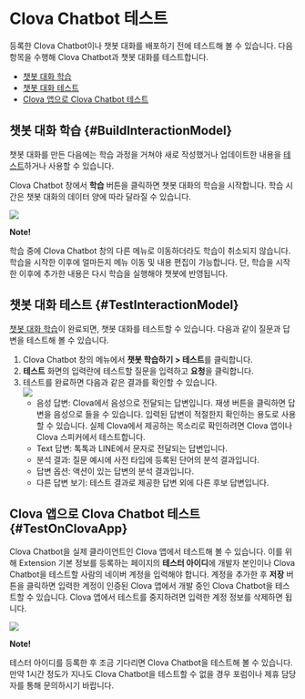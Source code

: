 # Clova Chatbot 테스트

등록한 Clova Chatbot이나 챗봇 대화를 배포하기 전에 테스트해 볼 수 있습니다. 다음 항목을 수행해 Clova Chatbot과 챗봇 대화를 테스트합니다.

* [챗봇 대화 학습](#BuildInteractionModel)
* [챗봇 대화 테스트](#TestInteractionModel)
* [Clova 앱으로 Clova Chatbot 테스트](#TestOnClovaApp)

## 챗봇 대화 학습 {#BuildInteractionModel}

챗봇 대화를 만든 다음에는 학습 과정을 거쳐야 새로 작성했거나 업데이트한 내용을 [테스트](#TestInteractionModel)하거나 사용할 수 있습니다.

Clova Chatbot 창에서 **학습** 버튼을 클릭하면 챗봇 대화의 학습을 시작합니다. 학습 시간은 챗봇 대화의 데이터 양에 따라 달라질 수 있습니다.

![](/DevConsole/Resources/Images/DevConsole-Build_Interaction_Model.png)

<div class="note"><p><strong>Note!</strong></p>
<p>학습 중에 Clova Chatbot 창의 다른 메뉴로 이동하더라도 학습이 취소되지 않습니다. 학습을 시작한 이후에 얼마든지 메뉴 이동 및 내용 편집이 가능합니다. 단, 학습을 시작한 이후에 추가한 내용은 다시 학습을 실행해야 챗봇에 반영됩니다.</p></div>

## 챗봇 대화 테스트 {#TestInteractionModel}

[챗봇 대화 학습](#BuildInteractionModel)이 완료되면, 챗봇 대화를 테스트할 수 있습니다. 다음과 같이 질문과 답변을 테스트해 볼 수 있습니다.

1. Clova Chatbot 창의 메뉴에서 **챗봇 학습하기 > 테스트**를 클릭합니다.
2. **테스트** 화면의 입력란에 테스트할 질문을 입력하고 **요청**을 클릭합니다.
3. 테스트를 완료하면 다음과 같은 결과를 확인할 수 있습니다.  
![](/DevConsole/Resources/Images/DevConsole-Test_Result.png)
   - 음성 답변: Clova에서 음성으로 전달되는 답변입니다. 재생 버튼을 클릭하면 답변을 음성으로 들을 수 있습니다. 입력된 답변이 적절한지 확인하는 용도로 사용할 수 있습니다. 실제 Clova에서 제공하는 목소리로 확인하려면 Clova 앱이나 Clova 스피커에서 테스트합니다.
   - Text 답변: 톡톡과 LINE에서 문자로 전달되는 답변입니다.
   - 분석 결과: 질문 예시에 사전 타입에 등록된 단어의 분석 결과입니다.
   - 답변 옵션: 액션이 있는 답변의 분석 결과입니다. 
   - 다른 답변 보기: 테스트 결과로 제공한 답변 외에 다른 후보 답변입니다.

## Clova 앱으로 Clova Chatbot 테스트 {#TestOnClovaApp}

Clova Chatbot을 실제 클라이언트인 Clova 앱에서 테스트해 볼 수 있습니다. 이를 위해 Extension 기본 정보를 등록하는 페이지의 **테스터 아이디**에 개발자 본인이나 Clova Chatbot을 테스트할 사람의 네이버 계정을 입력해야 합니다. 계정을 추가한 후 **저장** 버튼을 클릭하면 입력한 계정이 인증된 Clova 앱에서 개발 중인 Clova Chatbot을 테스트할 수 있습니다. Clova 앱에서 테스트를 중지하려면 입력한 계정 정보를 삭제하면 됩니다.

![](/DevConsole/Resources/Images/DevConsole-Add_Tester_ID.png)

<div class="note"><p><strong>Note!</strong></p>
<p>테스터 아이디를 등록한 후 조금 기다리면 Clova Chatbot을 테스트해 볼 수 있습니다. 만약 1시간 정도가 지나도 Clova Chatbot을 테스트할 수 없을 경우 포럼이나 제휴 담당자를 통해 문의하시기 바랍니다.</p></div>
